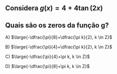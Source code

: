## Considera $g(x)=4+4\tan{(2x)}$
## Quais são os zeros da função g?
A) $\large{-\dfrac{\pi}{8}+\dfrac{\pi k}{2}, k \in Z}$

B) $\large{-\dfrac{\pi}{4}+\dfrac{\pi k}{2}, k \in Z}$

C) $\large{-\dfrac{\pi}{4}+\pi k, k \in Z}$

D) $\large{-\dfrac{\pi}{8}+\pi k, k \in Z}$

